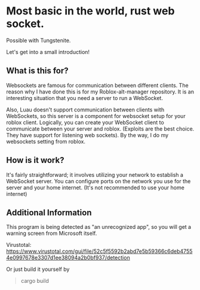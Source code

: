 # Most basic in the world, rust web socket.

Possible with Tungstenite.

Let's get into a small introduction!

## What is this for?

Websockets are famous for communication between different clients.
The reason why I have done this is for my Roblox-alt-manager repository.
It is an interesting situation that you need a server to run a WebSocket.

Also, Luau doesn't support communication between clients with WebSockets, so this server is a component for websocket setup for your roblox client.
Logically, you can create your WebSocket client to communicate between your server and roblox. (Exploits are the best choice. They have support for listening web sockets).
By the way, I do my websockets setting from roblox.

## How is it work?

It's fairly straightforward; it involves utilizing your network to establish a WebSocket server.
You can configure ports on the network you use for the server and your home internet. (It's not recommended to use your home internet)

## Additional Information

This program is being detected as "an unrecognized app", so you will get a warning screen from Microsoft itself.


Virustotal: https://www.virustotal.com/gui/file/52c5f5592b2abd7e5b59366c6deb47554e0997678e3307d1ee38094a2b0bf937/detection


Or just build it yourself by

> cargo build

